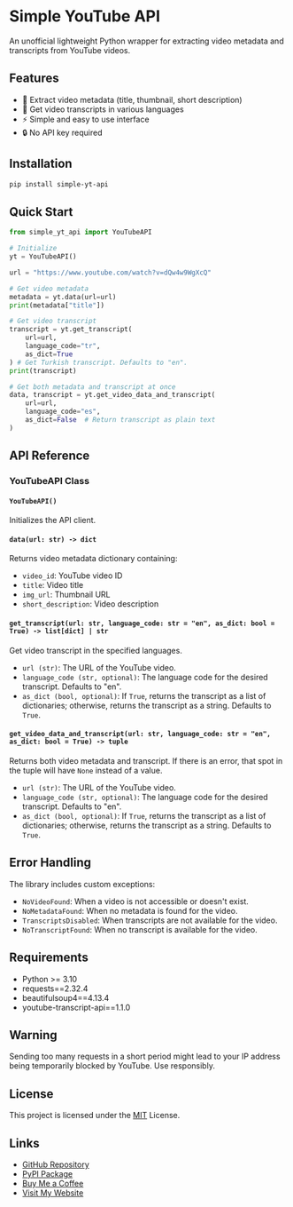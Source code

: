 # Simple YouTube API

An unofficial lightweight Python wrapper for extracting video metadata and transcripts from YouTube videos.

## Features

- 🎥 Extract video metadata (title, thumbnail, short description)
- 📝 Get video transcripts in various languages
- ⚡ Simple and easy to use interface
- 🔒 No API key required

## Installation

```bash
pip install simple-yt-api
```

## Quick Start

```python
from simple_yt_api import YouTubeAPI

# Initialize
yt = YouTubeAPI()

url = "https://www.youtube.com/watch?v=dQw4w9WgXcQ"

# Get video metadata
metadata = yt.data(url=url)
print(metadata["title"])

# Get video transcript
transcript = yt.get_transcript(
    url=url,
    language_code="tr",
    as_dict=True
) # Get Turkish transcript. Defaults to "en".
print(transcript)

# Get both metadata and transcript at once
data, transcript = yt.get_video_data_and_transcript(
    url=url,
    language_code="es",
    as_dict=False  # Return transcript as plain text
)
```

## API Reference

### YouTubeAPI Class

#### `YouTubeAPI()`
Initializes the API client.

#### `data(url: str) -> dict`
Returns video metadata dictionary containing:
- `video_id`: YouTube video ID
- `title`: Video title
- `img_url`: Thumbnail URL
- `short_description`: Video description

#### `get_transcript(url: str, language_code: str = "en", as_dict: bool = True) -> list[dict] | str`
Get video transcript in the specified languages.
- `url (str)`: The URL of the YouTube video.
- `language_code (str, optional)`: The language code for the desired transcript. Defaults to "en".
- `as_dict (bool, optional)`: If `True`, returns the transcript as a list of dictionaries; otherwise, returns the transcript as a string. Defaults to `True`.

#### `get_video_data_and_transcript(url: str, language_code: str = "en", as_dict: bool = True) -> tuple`
Returns both video metadata and transcript. If there is an error, that spot in the tuple will have `None` instead of a value.
- `url (str)`: The URL of the YouTube video.
- `language_code (str, optional)`: The language code for the desired transcript. Defaults to "en".
- `as_dict (bool, optional)`: If `True`, returns the transcript as a list of dictionaries; otherwise, returns the transcript as a string. Defaults to `True`.

## Error Handling

The library includes custom exceptions:
- `NoVideoFound`: When a video is not accessible or doesn't exist.
- `NoMetadataFound`: When no metadata is found for the video.
- `TranscriptsDisabled`: When transcripts are not available for the video.
- `NoTranscriptFound`: When no transcript is available for the video.

## Requirements

- Python >= 3.10
- requests==2.32.4
- beautifulsoup4==4.13.4
- youtube-transcript-api==1.1.0

## Warning

Sending too many requests in a short period might lead to your IP address being temporarily blocked by YouTube. Use responsibly.

## License

This project is licensed under the [MIT](https://choosealicense.com/licenses/mit/) License.

## Links

- [GitHub Repository](https://github.com/SoAp9035/simple-yt-api)
- [PyPI Package](https://pypi.org/project/simple-yt-api/)
- [Buy Me a Coffee](https://buymeacoffee.com/soap9035/)
- [Visit My Website](https://ahmetburhan.com/)